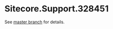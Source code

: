 # Sitecore.Support.328451

See [master branch](https://github.com/sitecoresupport/Sitecore.Support.328451) for details.